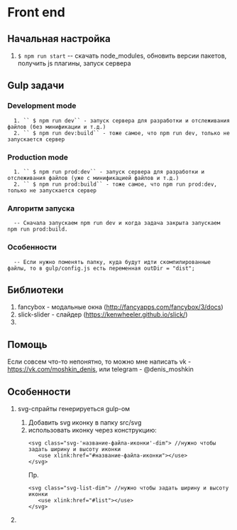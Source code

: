 # Front end

## Начальная настройка
1. `` $ npm run start `` -- скачать node_modules, обновить версии пакетов, получить js плагины, запуск сервера

## Gulp задачи
   ### Development mode
      1. `` $ npm run dev`` - запуск сервера для разработки и отслеживания файлов (без минификации и т.д.)
      2. `` $ npm run dev:build`` - тоже самое, что npm run dev, только не запускается сервер
   ### Production mode
      1. `` $ npm run prod:dev`` - запуск сервера для разработки и отслеживания файлов (уже с минификацией файлов и т.д.)
      2. `` $ npm run prod:build`` - тоже самое, что npm run prod:dev, только не запускается сервер
   ### Алгоритм запуска
      -- Сначала запускаем npm run dev и когда задача закрыта запускаем npm run prod:build.
   ### Особенности
      -- Если нужно поменять папку, куда будут идти скомпилированные файлы, то в gulp/config.js есть переменная outDir = "dist";
## Библиотеки
1. fancybox - модальные окна (http://fancyapps.com/fancybox/3/docs)
2. slick-slider - слайдер (https://kenwheeler.github.io/slick/)
3. 


## Помощь
Если совсем что-то непонятно, то можно мне написать vk - https://vk.com/moshkin_denis, или telegram - @denis_moshkin

## Особенности

1. svg-спрайты генерируеться gulp-ом 
   1. Добавить svg иконку в папку src/svg
   2. использовать иконку через конструкцию: 
      ```
      <svg class="svg-'название-файла-иконки'-dim"> //нужно чтобы задать ширину и высоту иконки
         <use xlink:href="#название-файла-иконки"></use>
      </svg>
      ```
      Пр.
      ```
      <svg class="svg-list-dim"> //нужно чтобы задать ширину и высоту иконки
         <use xlink:href="#list"></use>
      </svg>
      ```
        
2. 
 

